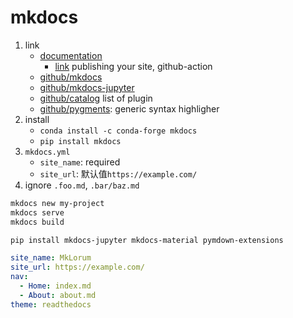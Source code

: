 # mkdocs

1. link
   * [documentation](https://www.mkdocs.org/)
     * [link](https://squidfunk.github.io/mkdocs-material/publishing-your-site/) publishing your site, github-action
   * [github/mkdocs](https://github.com/mkdocs/mkdocs/)
   * [github/mkdocs-jupyter](https://github.com/danielfrg/mkdocs-jupyter)
   * [github/catalog](https://github.com/mkdocs/catalog) list of plugin
   * [github/pygments](https://github.com/pygments/pygments): generic syntax highligher
2. install
   * `conda install -c conda-forge mkdocs`
   * `pip install mkdocs`
3. `mkdocs.yml`
   * `site_name`: required
   * `site_url`: 默认值`https://example.com/`
4. ignore `.foo.md`, `.bar/baz.md`

```bash
mkdocs new my-project
mkdocs serve
mkdocs build

pip install mkdocs-jupyter mkdocs-material pymdown-extensions
```

```yaml
site_name: MkLorum
site_url: https://example.com/
nav:
  - Home: index.md
  - About: about.md
theme: readthedocs
```
